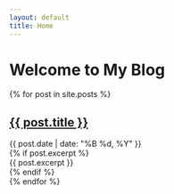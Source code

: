 ```yaml
---
layout: default
title: Home
---
```


# Welcome to My Blog

<div class="post-list">
  {% for post in site.posts %}
    <article class="post-preview">
      <h2>
        <a class="post-link" href="{{ post.url | relative_url }}">{{ post.title }}</a>
      </h2>
      <div class="post-meta">
        {{ post.date | date: "%B %d, %Y" }}
      </div>
      {% if post.excerpt %}
        <div class="post-excerpt">
          {{ post.excerpt }}
        </div>
      {% endif %}
    </article>
  {% endfor %}
</div>